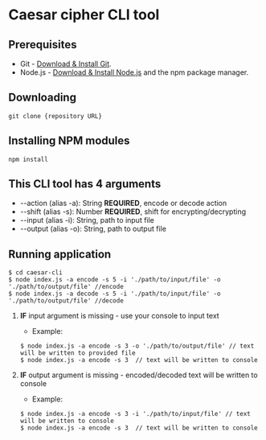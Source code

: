 # Caesar cipher CLI tool

## Prerequisites

- Git - [Download & Install Git](https://git-scm.com/downloads).
- Node.js - [Download & Install Node.js](https://nodejs.org/en/download/) and the npm package manager.

## Downloading

```
git clone {repository URL}
```

## Installing NPM modules

```
npm install
```

## This CLI tool has 4 arguments

- --action (alias -a): String **REQUIRED**, encode or decode action
- --shift (alias -s): Number **REQUIRED**, shift for encrypting/decrypting
- --input (alias -i): String, path to input file
- --output (alias -o): String, path to output file

## Running application

```
$ cd caesar-cli
$ node index.js -a encode -s 5 -i './path/to/input/file' -o './path/to/output/file' //encode
$ node index.js -a decode -s 5 -i './path/to/input/file' -o './path/to/output/file' //decode
```

1. **IF** input argument is missing - use your console to input text

   - Example:

   ```
   $ node index.js -a encode -s 3 -o './path/to/output/file' // text will be written to provided file
   $ node index.js -a encode -s 3  // text will be written to console
   ```

2. **IF** output argument is missing - encoded/decoded text will be written to console

   - Example:

   ```
   $ node index.js -a encode -s 3 -i './path/to/input/file' // text will be written to console
   $ node index.js -a encode -s 3  // text will be written to console
   ```
